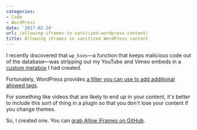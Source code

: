 ```yaml
---
categories:
- Code
- WordPress
date: '2017-02-24'
url: /allowing-iframes-in-sanitized-wordpress-content/
title: Allowing iFrames in sanitized WordPress content
---
```


I recently discovered that `wp_kses`&mdash;a function that keeps malicious code out of the database&mdash;was stripping out my YouTube and Vimeo embeds in a [custom metabox](/how-to-add-custom-fields-to-posts-and-pages-in-wordpress/) I had created.

Fortunately, WordPress provides [a filter you can use to add additional allowed tags](https://codex.wordpress.org/Function_Reference/wp_kses_allowed_html).

For something like videos that are likely to end up in your content, it's better to include this sort of thing in a plugin so that you don't lose your content if you change themes.

So, I created one. You can [grab Allow iFrames on GitHub](https://github.com/cferdinandi/gmt-allow-iframes).